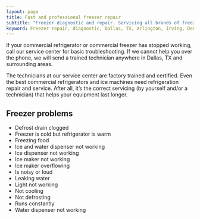 ```yaml
---
layout: page
title: Fast and professional freezer repair
subtitle: "Freezer diagnostic and repair. Servicing all brands of freezers. We work in Dallas, TX and surrounding areas."
keyword: Freezer repair, diagnostic, Dallas, TX, Arlington, Irving, Denton, Lewisville, Plano, Carrollton, Frisco, Keller, Grapevine, Bedford, Euless, Southlake, Lake Dallas, Roanoke, Argyle, Hebron, Richardson, Corinth, Lantana, Copper Canyon, Highland Village, Double Oak, Watauga, Melody Hills, Richland Hills, North Richland Hills, Haltom City, Blue Mound
---
```



If your commercial refrigerator or commercial freezer has stopped working, call our service center for basic troubleshooting. If we cannot help you over the phone, we will send a trained technician anywhere in Dallas, TX and surrounding  areas.

The technicians at our service center are factory trained and certified.
Even the best commercial refrigerators and ice machines need refrigeration repair and service. After all, it’s the correct servicing (by yourself and/or a technician) that helps your equipment last longer.

## Freezer problems
- Defrost drain clogged
- Freezer is cold but refrigerator is warm
- Freezing food
- Ice and water dispenser not working
- Ice dispenser not working
- Ice maker not working
- Ice maker overflowing
- Is noisy or loud
- Leaking water
- Light not working
- Not cooling
- Not defrosting
- Runs constantly
- Water dispenser not working